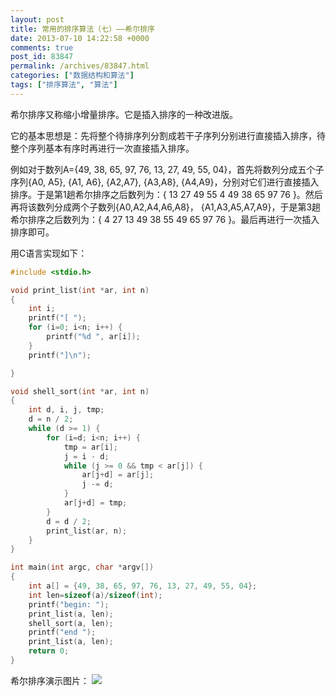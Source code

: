 ```yaml
---
layout: post
title: 常用的排序算法（七）——希尔排序
date: 2013-07-10 14:22:58 +0000
comments: true
post_id: 83847
permalink: /archives/83847.html
categories: ["数据结构和算法"]
tags: ["排序算法", "算法"]
---
```


希尔排序又称缩小增量排序。它是插入排序的一种改进版。

它的基本思想是：先将整个待排序列分割成若干子序列分别进行直接插入排序，待整个序列基本有序时再进行一次直接插入排序。

例如对于数列A={49, 38, 65, 97, 76, 13, 27, 49, 55, 04}，首先将数列分成五个子序列{A0, A5}, {A1, A6}, {A2,A7}, {A3,A8}, {A4,A9}，分别对它们进行直接插入排序。于是第1趟希尔排序之后数列为：{ 13 27 49 55 4 49 38 65 97 76 }。然后再将该数列分成两个子数列{A0,A2,A4,A6,A8}， {A1,A3,A5,A7,A9}，于是第3趟希尔排序之后数列为：{ 4 27 13 49 38 55 49 65 97 76 }。最后再进行一次插入排序即可。


用C语言实现如下：

``` c
#include <stdio.h>

void print_list(int *ar, int n)
{
    int i;
    printf("[ ");
    for (i=0; i<n; i++) {
        printf("%d ", ar[i]);
    }
    printf("]\n");

}

void shell_sort(int *ar, int n)
{
    int d, i, j, tmp;
    d = n / 2;
    while (d >= 1) {
        for (i=d; i<n; i++) {
            tmp = ar[i];
            j = i - d;
            while (j >= 0 && tmp < ar[j]) {
                ar[j+d] = ar[j];
                j -= d;
            }
            ar[j+d] = tmp;
        }
        d = d / 2;
        print_list(ar, n);
    }
}

int main(int argc, char *argv[])
{
    int a[] = {49, 38, 65, 97, 76, 13, 27, 49, 55, 04};
    int len=sizeof(a)/sizeof(int);
    printf("begin: ");
    print_list(a, len);
    shell_sort(a, len);
    printf("end ");
    print_list(a, len);
    return 0;
}
```

希尔排序演示图片：
<img src="http://www.linuxeden.com/upimg/allimg/130504/1021141026-5.gif">

